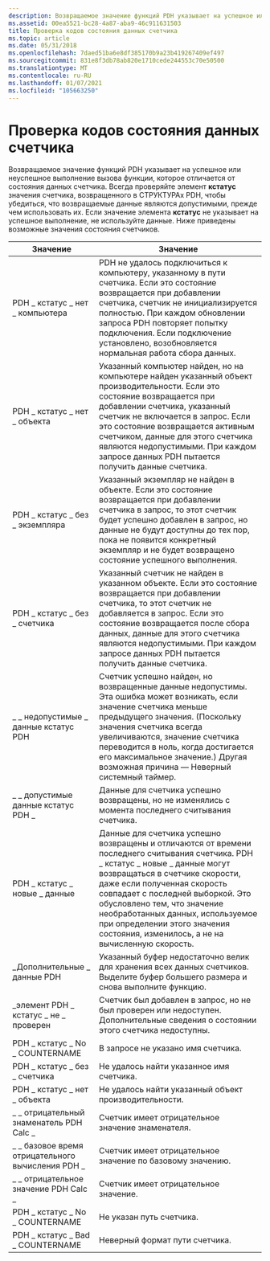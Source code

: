 ```yaml
---
description: Возвращаемое значение функций PDH указывает на успешное или неуспешное выполнение вызова функции, которое отличается от состояния данных счетчика.
ms.assetid: 00ea5521-bc28-4a87-aba9-46c911631503
title: Проверка кодов состояния данных счетчика
ms.topic: article
ms.date: 05/31/2018
ms.openlocfilehash: 7daed51ba6e8df385170b9a23b419267409ef497
ms.sourcegitcommit: 831e8f3db78ab820e1710cede244553c70e50500
ms.translationtype: MT
ms.contentlocale: ru-RU
ms.lasthandoff: 01/07/2021
ms.locfileid: "105663250"
---
```

# <a name="checking-counter-data-status-codes"></a>Проверка кодов состояния данных счетчика

Возвращаемое значение функций PDH указывает на успешное или неуспешное выполнение вызова функции, которое отличается от состояния данных счетчика. Всегда проверяйте элемент **кстатус** значения счетчика, возвращенного в СТРУКТУРАх PDH, чтобы убедиться, что возвращаемые данные являются допустимыми, прежде чем использовать их. Если значение элемента **кстатус** не указывает на успешное выполнение, не используйте данные. Ниже приведены возможные значения состояния счетчиков.



| Значение                              | Значение                                                                                                                                                                                                                                                                                                                                                                          |
|------------------------------------|----------------------------------------------------------------------------------------------------------------------------------------------------------------------------------------------------------------------------------------------------------------------------------------------------------------------------------------------------------------------------------|
| PDH \_ кстатус \_ нет \_ компьютера          | PDH не удалось подключиться к компьютеру, указанному в пути счетчика. Если это состояние возвращается при добавлении счетчика, счетчик не инициализируется полностью. При каждом обновлении запроса PDH повторяет попытку подключения. Если подключение установлено, возобновляется нормальная работа сбора данных.                                                                  |
| PDH \_ кстатус \_ нет \_ объекта           | Указанный компьютер найден, но на компьютере найден указанный объект производительности. Если это состояние возвращается при добавлении счетчика, указанный счетчик не включается в запрос. Если это состояние возвращается активным счетчиком, данные для этого счетчика являются недопустимыми. При каждом запросе данных PDH пытается получить данные счетчика. |
| PDH \_ кстатус \_ без \_ экземпляра         | Указанный экземпляр не найден в объекте. Если это состояние возвращается при добавлении счетчика в запрос, то этот счетчик будет успешно добавлен в запрос, но данные не будут доступны до тех пор, пока не появится конкретный экземпляр и не будет возвращено состояние успешного выполнения.                                                                                                  |
| PDH \_ кстатус \_ без \_ счетчика          | Указанный счетчик не найден в указанном объекте. Если это состояние возвращается при добавлении счетчика, то этот счетчик не добавляется в запрос. Если это состояние возвращается после сбора данных, данные для этого счетчика являются недопустимыми. При каждом запросе данных PDH пытается получить данные счетчика.                                             |
| \_ \_ недопустимые \_ данные кстатус PDH        | Счетчик успешно найден, но возвращенные данные недопустимы. Эта ошибка может возникать, если значение счетчика меньше предыдущего значения. (Поскольку значения счетчика всегда увеличиваются, значение счетчика переводится в ноль, когда достигается его максимальное значение.) Другая возможная причина — Неверный системный таймер.                                              |
| \_ \_ допустимые данные кстатус PDH \_          | Данные для счетчика успешно возвращены, но не изменялись с момента последнего считывания счетчика.                                                                                                                                                                                                                                                                    |
| PDH \_ кстатус \_ новые \_ данные            | Данные для счетчика успешно возвращены и отличаются от времени последнего считывания счетчика. PDH \_ кстатус \_ новые \_ данные могут возвращаться в счетчике скорости, даже если полученная скорость совпадает с последней выборкой. Это обусловлено тем, что значение необработанных данных, используемое при определении этого значения состояния, изменилось, а не на вычисленную скорость.                  |
| \_Дополнительные \_ данные PDH                    | Указанный буфер недостаточно велик для хранения всех данных счетчиков. Выделите буфер большего размера и снова выполните функцию.                                                                                                                                                                                                                                              |
| \_элемент PDH \_ кстатус \_ не \_ проверен | Счетчик был добавлен в запрос, но не был проверен или недоступен. Дополнительные сведения о состоянии этого счетчика недоступны.                                                                                                                                                                                                                                 |
| PDH \_ кстатус \_ No \_ COUNTERNAME      | В запросе не указано имя счетчика.                                                                                                                                                                                                                                                                                                                                      |
| PDH \_ кстатус \_ без \_ счетчика          | Не удалось найти указанное имя счетчика.                                                                                                                                                                                                                                                                                                                                   |
| PDH \_ кстатус \_ нет \_ объекта           | Не удалось найти указанный объект производительности.                                                                                                                                                                                                                                                                                                                             |
| \_ \_ отрицательный знаменатель PDH Calc \_   | Счетчик имеет отрицательное значение знаменателя.                                                                                                                                                                                                                                                                                                                                      |
| \_ \_ базовое время отрицательного вычисления PDH \_      | Счетчик имеет отрицательное значение по базовому значению.                                                                                                                                                                                                                                                                                                                                         |
| \_ \_ отрицательное значение PDH Calc \_         | Счетчик имеет отрицательное значение.                                                                                                                                                                                                                                                                                                                                                  |
| PDH \_ кстатус \_ No \_ COUNTERNAME      | Не указан путь счетчика.                                                                                                                                                                                                                                                                                                                                                   |
| PDH \_ кстатус \_ Bad \_ COUNTERNAME     | Неверный формат пути счетчика.                                                                                                                                                                                                                                                                                                                                            |



 

 

 



